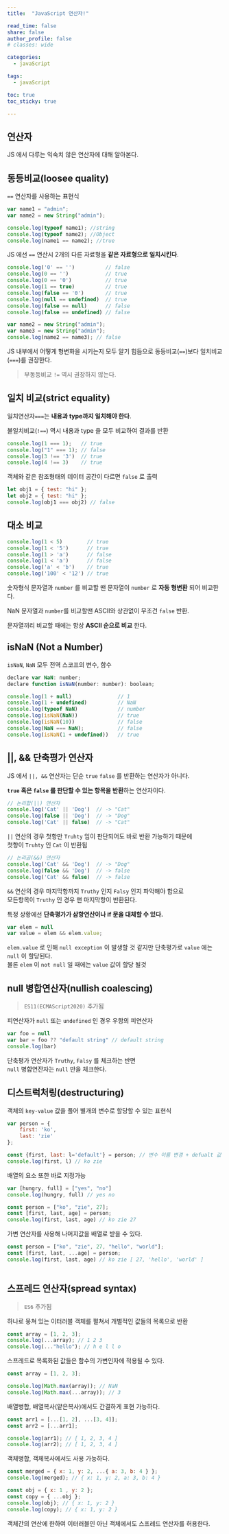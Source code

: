 ```yaml
---
title:  "JavaScript 연산자!"

read_time: false
share: false
author_profile: false
# classes: wide

categories:
  - javaScript

tags:
  - javaScript

toc: true
toc_sticky: true

---
```


## 연산자

JS 에서 다루는 익숙치 않은 연산자에 대해 알아본다.  

## 동등비교(loosee quality)  

`==` 연산자를 사용하는 표현식  

```js
var name1 = "admin";
var name2 = new String("admin");

console.log(typeof name1); //string
console.log(typeof name2); //Object
console.log(name1 == name2); //true
```

JS 에선 `==` 연산시 2개의 다른 자료형을 **같은 자료형으로 일치시킨다**.  

```js
console.log('0' == '')          // false
console.log(0 == '')            // true
console.log(0 == '0')           // true
console.log(1 == true)          // true
console.log(false == '0')       // true
console.log(null == undefined)  // true
console.log(false == null)      // false
console.log(false == undefined) // false

var name2 = new String("admin");
var name3 = new String("admin");
console.log(name2 == name3); // false
```

JS 내부에서 어떻게 형변화을 시키는지 모두 알기 힘듬으로 동등비교(`==`)보다 일치비교(`===`)를 권장한다.  

> 부동등비교 `!=` 역시 권장하지 않는다.  

## 일치 비교(strict equality)  

일치연산자`===`는 **내용과 type까지 일치해야 한다**.  

불일치비교(`!==`) 역시 내용과 type 을 모두 비교하여 결과를 반환  

```js
console.log(1 === 1);   // true 
console.log("1" === 1); // false
console.log(3 !== '3')  // true
console.log(4 !== 3)    // true
```

객체와 같은 참조형태의 데이터 공간이 다르면 `false` 로 출력 

```js
let obj1 = { test: "hi" };
let obj2 = { test: "hi" };
console.log(obj1 === obj2) // false
```

## 대소 비교

```js
console.log(1 < 5)        // true
console.log(1 < '5')      // true
console.log(1 > 'a')      // false
console.log(1 < 'a')      // false
console.log('a' < 'b')    // true
console.log('100' < '12') // true
```

숫자형식 문자열과 `number` 를 비교할 땐 문자열이 `number` 로 **자동 형변환** 되어 비교한다.  

NaN 문자열과 `number`를 비교할땐 ASCII와 상관없이 무조건 `false` 반환.  

문자열끼리 비교할 때에는 항상 **ASCII 순으로 비교** 한다.  

## isNaN (Not a Number)

`isNaN`, `NaN` 모두 전역 스코프의 변수, 함수  

```js
declare var NaN: number;
declare function isNaN(number: number): boolean;
```

```js
console.log(1 + null)               // 1
console.log(1 + undefined)          // NaN
console.log(typeof NaN)             // number
console.log(isNaN(NaN))             // true
console.log(isNaN(10))              // false
console.log(NaN === NaN);           // false
console.log(isNaN(1 + undefined))   // true
```

## ||, && 단축평가 연산자

JS 에서 `||, &&` 연산자는 단순 `true` `false` 를 반환하는 연산자가 아니다.  

**`true` 혹은 `false` 를 판단할 수 있는 항목을 반환**하는 연산자이다.  

```js
// 논리합(||) 연산자
console.log('Cat' || 'Dog')  // -> "Cat"
console.log(false || 'Dog')  // -> "Dog"
console.log('Cat' || false)  // -> "Cat"
```

`||` 연산의 경우 첫항만 `Truhty` 임이 판단되어도 바로 반환 가능하기 때문에  
첫항이 `Truhty` 인 `Cat` 이 반환됨  


```js
// 논리곱(&&) 연산자
console.log('Cat' && 'Dog')  // -> "Dog"
console.log(false && 'Dog')  // -> false
console.log('Cat' && false)  // -> false
```

`&&` 연산의 경우 마지막항까지 `Truthy` 인지 `Falsy` 인지 파악해야 함으로  
모든항목이 `Truthy` 인 경우 맨 마지막항이 반환된다.  

특정 상황에선 **단축평가가 삼항연산이나 if 문을 대체할 수 있다.**  

```js
var elem = null
var value = elem && elem.value;
```

`elem.value` 로 인해 `null exception` 이 발생할 것 같지만 단축평가로 `value` 에는 `null` 이 할당된다.  
물론 `elem` 이 `not null` 일 때에는 `value` 값이 할당 될것  

## null 병합연산자(nullish coalescing)

> `ES11(ECMAScript2020)` 추가됨

피연산자가 `null` 또는 `undefined` 인 경우 우항의 피연산자

```js
var foo = null
var bar = foo ?? "default string" // default string
console.log(bar)
```

단축평가 연산자가 `Truthy`, `Falsy` 를 체크하는 반면  
`null` 병합연잔자는 `null` 만을 체크한다.  

## 디스트럭처링(destructuring)

객체의 `key-value` 값을 풀어 별개의 변수로 할당할 수 있는 표현식  

```js
var person = {
    first: 'ko',
    last: 'zie'
};

const {first, last: l='default'} = person; // 변수 이름 변경 + defualt 값 설정가능
console.log(first, l) // ko zie
```

배열의 요소 또한 바로 지정가능  

```js
var [hungry, full] = ["yes", "no"]
console.log(hungry, full) // yes no

const person = ["ko", "zie", 27];
const [first, last, age] = person;
console.log(first, last, age) // ko zie 27
```

가변 연산자를 사용해 나머지값을 배열로 받을 수 있다.  

```js
const person = ["ko", "zie", 27, "hello", "world"];
const [first, last, ...age] = person;
console.log(first, last, age) // ko zie [ 27, 'hello', 'world' ]
```

```js
```

## 스프레드 연산자(spread syntax)

> `ES6` 추가됨

하나로 뭉쳐 있는 이터러블 객체를 펼쳐서 개별적인 값들의 목록으로 반환  

```js
const array = [1, 2, 3];
console.log(...array); // 1 2 3
console.log(..."hello"); // h e l l o
```

스프레드로 목록화된 값들은 함수의 가변인자에 적용될 수 있다.  

```js
const array = [1, 2, 3];

console.log(Math.max(array)); // NaN
console.log(Math.max(...array)); // 3
```

배열병합, 배열복사(얕은복사)에서도 간결하게 표현 가능하다.  

```js
const arr1 = [...[1, 2], ...[3, 4]];
const arr2 = [...arr1];

console.log(arr1); // [ 1, 2, 3, 4 ]
console.log(arr2); // [ 1, 2, 3, 4 ]
```

객체병합, 객체복사에서도 사용 가능하다.  

```js
const merged = { x: 1, y: 2, ...{ a: 3, b: 4 } };
console.log(merged); // { x: 1, y: 2, a: 3, b: 4 }

const obj = { x: 1 , y: 2 }; 
const copy = { ...obj };
console.log(obj); // { x: 1, y: 2 }
console.log(copy); // { x: 1, y: 2 }
```

객체간의 연산에 한하여 이터러블인 아닌 객체에서도 스프레드 연산자를 허용한다.  